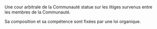 Une cour arbitrale de la Communauté statue sur les litiges survenus entre les membres de la Communauté.

Sa composition et sa compétence sont fixées par une loi organique.
